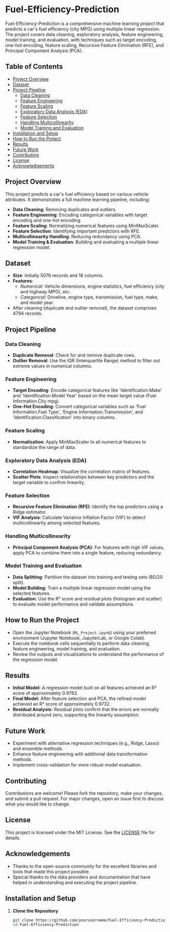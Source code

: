 # Fuel-Efficiency-Prediction

Fuel-Efficiency-Prediction is a comprehensive machine learning project that predicts a car's fuel efficiency (city MPG) using multiple linear regression. The project covers data cleaning, exploratory analysis, feature engineering, model training, and evaluation, with techniques such as target encoding, one-hot encoding, feature scaling, Recursive Feature Elimination (RFE), and Principal Component Analysis (PCA).

## Table of Contents
- [Project Overview](#project-overview)
- [Dataset](#dataset)
- [Project Pipeline](#project-pipeline)
  - [Data Cleaning](#data-cleaning)
  - [Feature Engineering](#feature-engineering)
  - [Feature Scaling](#feature-scaling)
  - [Exploratory Data Analysis (EDA)](#exploratory-data-analysis-eda)
  - [Feature Selection](#feature-selection)
  - [Handling Multicollinearity](#handling-multicollinearity)
  - [Model Training and Evaluation](#model-training-and-evaluation)
- [Installation and Setup](#installation-and-setup)
- [How to Run the Project](#how-to-run-the-project)
- [Results](#results)
- [Future Work](#future-work)
- [Contributing](#contributing)
- [License](#license)
- [Acknowledgements](#acknowledgements)

## Project Overview
This project predicts a car's fuel efficiency based on various vehicle attributes. It demonstrates a full machine learning pipeline, including:
- **Data Cleaning**: Removing duplicates and outliers.
- **Feature Engineering**: Encoding categorical variables with target encoding and one-hot encoding.
- **Feature Scaling**: Normalizing numerical features using MinMaxScaler.
- **Feature Selection**: Identifying important predictors with RFE.
- **Multicollinearity Handling**: Reducing redundancy using PCA.
- **Model Training & Evaluation**: Building and evaluating a multiple linear regression model.

## Dataset
- **Size**: Initially 5076 records and 18 columns.
- **Features**:
  - *Numerical*: Vehicle dimensions, engine statistics, fuel efficiency (city and highway MPG), etc.
  - *Categorical*: Driveline, engine type, transmission, fuel type, make, and model year.
- After cleaning (duplicate and outlier removal), the dataset comprises 4794 records.

## Project Pipeline

### Data Cleaning
- **Duplicate Removal**: Check for and remove duplicate rows.
- **Outlier Removal**: Use the IQR (Interquartile Range) method to filter out extreme values in numerical columns.

### Feature Engineering
- **Target Encoding**: Encode categorical features like 'Identification.Make' and 'Identification.Model Year' based on the mean target value (Fuel Information.City mpg).
- **One-Hot Encoding**: Convert categorical variables such as 'Fuel Information.Fuel Type', 'Engine Information.Transmission', and 'Identification.Classification' into binary columns.

### Feature Scaling
- **Normalization**: Apply MinMaxScaler to all numerical features to standardize the range of data.

### Exploratory Data Analysis (EDA)
- **Correlation Heatmap**: Visualize the correlation matrix of features.
- **Scatter Plots**: Inspect relationships between key predictors and the target variable to confirm linearity.

### Feature Selection
- **Recursive Feature Elimination (RFE)**: Identify the top predictors using a Ridge estimator.
- **VIF Analysis**: Calculate Variance Inflation Factor (VIF) to detect multicollinearity among selected features.

### Handling Multicollinearity
- **Principal Component Analysis (PCA)**: For features with high VIF values, apply PCA to combine them into a single feature, reducing redundancy.

### Model Training and Evaluation
- **Data Splitting**: Partition the dataset into training and testing sets (80/20 split).
- **Model Building**: Train a multiple linear regression model using the selected features.
- **Evaluation**: Use the R² score and residual plots (histogram and scatter) to evaluate model performance and validate assumptions.
## How to Run the Project
- Open the Jupyter Notebook (`ML_Project.ipynb`) using your preferred environment (Jupyter Notebook, JupyterLab, or Google Colab).
- Execute the notebook cells sequentially to perform data cleaning, feature engineering, model training, and evaluation.
- Review the outputs and visualizations to understand the performance of the regression model.

## Results
- **Initial Model:** A regression model built on all features achieved an R² score of approximately 0.9783.
- **Final Model:** After feature selection and PCA, the refined model achieved an R² score of approximately 0.9732.
- **Residual Analysis:** Residual plots confirm that the errors are normally distributed around zero, supporting the linearity assumption.

## Future Work
- Experiment with alternative regression techniques (e.g., Ridge, Lasso) and ensemble methods.
- Enhance feature engineering with additional data transformation methods.
- Implement cross-validation for more robust model evaluation.

## Contributing
Contributions are welcome! Please fork the repository, make your changes, and submit a pull request. For major changes, open an issue first to discuss what you would like to change.

## License
This project is licensed under the MIT License. See the [LICENSE](LICENSE) file for details.

## Acknowledgements
- Thanks to the open-source community for the excellent libraries and tools that made this project possible.
- Special thanks to the data providers and documentation that have helped in understanding and executing the project pipeline.


## Installation and Setup

1. **Clone the Repository**
   ```bash
   git clone https://github.com/yourusername/Fuel-Efficiency-Prediction.git
   cd Fuel-Efficiency-Prediction
